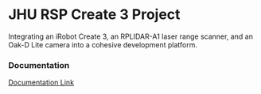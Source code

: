 # JHU RSP Create 3 Project
Integrating an iRobot Create 3, an RPLIDAR-A1 laser range scanner, and an Oak-D Lite camera into a cohesive development platform. 

### Documentation
[Documentation Link](https://ender18g.github.io/Create3_Project/#/)

